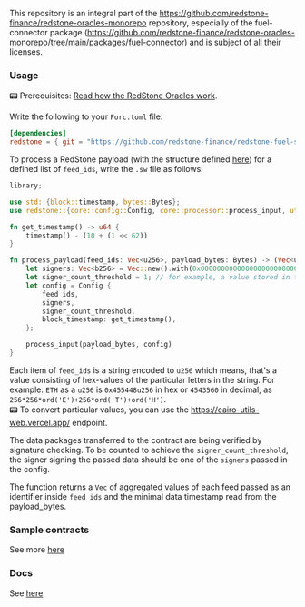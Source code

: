 This repository is an integral part of the https://github.com/redstone-finance/redstone-oracles-monorepo repository,
especially of the fuel-connector
package (https://github.com/redstone-finance/redstone-oracles-monorepo/tree/main/packages/fuel-connector)
and is subject of all their licenses.

### Usage

📟
Prerequisites: [Read how the RedStone Oracles work](https://docs.redstone.finance/docs/Introduction/).

Write the following to your `Forc.toml` file:

```toml
[dependencies]
redstone = { git = "https://github.com/redstone-finance/redstone-fuel-sdk", branch = "testnet-0.64.0" }
```

To process a RedStone payload (with the structure defined [here](hhttps://docs.redstone.finance/img/payload.png))
for a defined list of `feed_ids`, write the `.sw` file as follows:

```rust
library;

use std::{block::timestamp, bytes::Bytes};
use redstone::{core::config::Config, core::processor::process_input, utils::vec::*};

fn get_timestamp() -> u64 {
    timestamp() - (10 + (1 << 62))
}

fn process_payload(feed_ids: Vec<u256>, payload_bytes: Bytes) -> (Vec<u256>, u64) {
    let signers: Vec<b256> = Vec::new().with(0x00000000000000000000000012470f7aba85c8b81d63137dd5925d6ee114952b);
    let signer_count_threshold = 1; // for example, a value stored in the contract
    let config = Config {
        feed_ids,
        signers,
        signer_count_threshold,
        block_timestamp: get_timestamp(),
    };

    process_input(payload_bytes, config)
}
```

Each item of `feed_ids` is a string encoded to `u256` which means, that's a value
consisting of hex-values of the particular letters in the string. For example:
`ETH` as a `u256` is `0x455448u256` in hex or `4543560` in decimal,
as `256*256*ord('E')+256*ord('T')+ord('H')`.
<br />
📟 To convert particular values, you can use the https://cairo-utils-web.vercel.app/ endpoint.<br />

The data packages transferred to the contract are being verified by signature checking.
To be counted to achieve the `signer_count_threshold`, the signer signing the passed data
should be one of the `signers` passed in the config.

The function returns a `Vec` of aggregated values of each feed passed as an identifier inside `feed_ids`
and the minimal data timestamp read from the payload_bytes.

### Sample contracts

See
more [here](https://github.com/redstone-finance/redstone-oracles-monorepo/blob/main/packages/fuel-connector/sway/contract/README.md)

### Docs

See [here](https://redstone-docs-git-fuel-docs-redstone-finance.vercel.app/sway/redstone/index.html)
